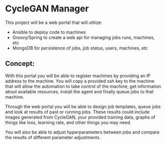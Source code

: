 # CycleGAN Manager

This project will be a web portal that will utilize:

- Ansible to deploy code to machines 
- Groovy/Spring to create a web api for managing jobs runs, machines, etc
- MongoDB for persistence of jobs, job status, users, machines, etc

## Concept:

With this portal you will be able to register machines by providing an IP address to the machine. You will copy a provided ssh key to the machine that will allow the automation to take control of the machine, get information about available resources, install the agent and finally queue jobs to that machine. 

Through the web portal you will be able to design job templates, queue jobs and look at results of past or running jobs. These results could include images generated from CycleGAN, your provided training data, graphs of things like loss, learning rate, and other things you may need. 

You will also be able to adjust hyperparameters between jobs and compare the results of different parameter adjustments.



